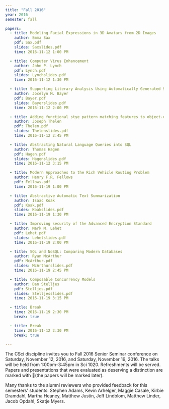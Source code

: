 ```yaml
---
title: "Fall 2016"
year: 2016
semester: fall

papers:
  - title: Modeling Facial Expressions in 3D Avatars from 2D Images
    author: Emma Sax
    pdf: Sax.pdf
    slides: Saxslides.pdf
    time: 2016-11-12 1:00 PM

  - title: Computer Virus Enhancement
    author: John P. Lynch
    pdf: Lynch.pdf
    slides: Lynchslides.pdf
    time: 2016-11-12 1:30 PM

  - title: Supporting Literary Analysis Using Automatically Generated Social Network Graphs
    author: Jocelyn M. Bayer
    pdf: Bayer.pdf
    slides: Bayerslides.pdf
    time: 2016-11-12 2:00 PM

  - title: Adding functional stye pattern matching features to object-oriented languages
    author: Joseph Thelen
    pdf: Thelen.pdf
    slides: Thelenslides.pdf
    time: 2016-11-12 2:45 PM

  - title: Abstracting Natural Language Queries into SQL
    author: Thomas Hagen
    pdf: Hagen.pdf
    slides: Hagenslides.pdf
    time: 2016-11-12 3:15 PM

  - title: Modern Approaches to the Rich Vehicle Routing Problem
    author: Henry F.R. Fellows
    pdf: Fellows.pdf
    time: 2016-11-19 1:00 PM

  - title: Abstractive Automatic Text Summarization
    author: Isaac Koak
    pdf: Koak.pdf
    slides: Koakslides.pdf
    time: 2016-11-19 1:30 PM

  - title: Improving security of the Advanced Encryption Standard
    author: Mark M. Lehet
    pdf: Lehet.pdf
    slides: Lehetslides.pdf
    time: 2016-11-19 2:00 PM

  - title: SQL and NoSQL: Comparing Modern Databases
    author: Ryan McArthur
    pdf: McArthur.pdf
    slides: McArthurslides.pdf
    time: 2016-11-19 2:45 PM

  - title: Composable Concurrency Models
    author: Dan Stelljes
    pdf: Stelljes.pdf
    slides: Stelljesslides.pdf
    time: 2016-11-19 3:15 PM

  - title: Break
    time: 2016-11-19 2:30 PM
    break: true

  - title: Break
    time: 2016-11-12 2:30 PM
    break: true

---
```


The CSci discipline invites you to Fall 2016 Senior Seminar conference on Saturday, November 12, 2016, and Saturday, November 19, 2016. The talks will be held from 1:00pm–3:45pm in Sci 1020. Refreshments will be served. Papers and presentations that were evaluated as deserving a distinction are marked with 🌟(the papers will be marked later).

Many thanks to the alumni reviewers who provided feedback for this semesters' students: Stephen Adams, Kevin Arhelger, Maggie Casale, Kirbie Dramdahl, Martha Heaney, Matthew Justin, Jeff Lindblom, Matthew Linder, Jacob Opdahl, Skatje Myers.

